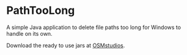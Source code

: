PathTooLong
===========

A simple Java application to delete file paths too long for Windows to handle on its own.

Download the ready to use jars at [OSMstudios](http://osmstudios.net/projects/path-too-long).
